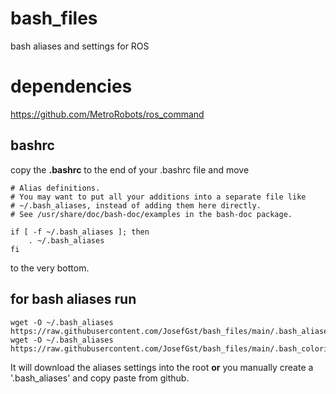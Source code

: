 # bash_files
bash aliases and settings for ROS

# dependencies
https://github.com/MetroRobots/ros_command

## bashrc
copy the **.bashrc** to the end of your .bashrc file and move 

    # Alias definitions.
    # You may want to put all your additions into a separate file like
    # ~/.bash_aliases, instead of adding them here directly.
    # See /usr/share/doc/bash-doc/examples in the bash-doc package.

    if [ -f ~/.bash_aliases ]; then
        . ~/.bash_aliases
    fi
to the very bottom.

## for bash aliases run
    wget -O ~/.bash_aliases https://raw.githubusercontent.com/JosefGst/bash_files/main/.bash_aliases
    wget -O ~/.bash_aliases https://raw.githubusercontent.com/JosefGst/bash_files/main/.bash_coloring

It will download the aliases settings into the root **or** you manually create a '.bash_aliases' and copy paste from github.
